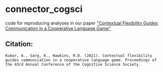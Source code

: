 # connector_cogsci
code for reproducing analyses in our paper ["Contextual Flexibility Guides Communication in a Cooperative Language Game"](https://rxdhawkins.files.wordpress.com/2021/05/cogsci21a-sub1142-cam-i9.pdf)

## Citation:

```
Kumar, A., Garg, K., Hawkins, R.D. (2021). Contextual flexibility guides communication in a cooperative language game. Proceedings of the 43rd Annual Conference of the Cognitive Science Society.
```
